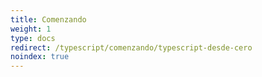 ```yaml
---
title: Comenzando
weight: 1
type: docs
redirect: /typescript/comenzando/typescript-desde-cero
noindex: true
---
```

